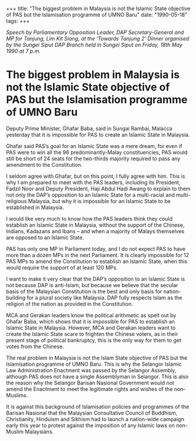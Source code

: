 +++ 
title: "The biggest problem in Malaysia is not the Islamic State objective of PAS but the Islamisation programme of UMNO Baru"
date: "1990-05-18"
tags:
+++

_Speech by Parliamentary Opposition Leader, DAP Secretary-General and MP for Tanjung, Lim Kit Siang, at the ‘Towards Tanjung 2’ Dinner organised by the Sungei Siput DAP Branch held in Sungei Siput on Friday, 18th May 1990 at 7 p.m._

# The biggest problem in Malaysia is not the Islamic State objective of PAS but the Islamisation programme of UMNO Baru

Deputy Prime Minister, Ghafar Baba, said in Sungai Rambai, Malacca yesterday that it is impossible for PAS to create an Islamic State in Malaysia.</u>

Ghafar said PAS’s goal for an Islamic State was a mere dream, for even if PAS were to win all the 96 predominantly-Malay constituencies, PAS would still be short of 24 seats for the two-thirds majority required to pass any amendment to the Constitution.

I seldom agree with Ghafar, but on this point, I fully agree with him. This is why I am prepared to meet with the PAS leaders, including its President, Fadzil Noor and Deputy President, Haji Abdul Hadi Awang to explain to them not only the DAP’s opposition to an Islamic State for a multi-racial and multi-religious Malaysia, but why it is impossible for an Islamic State to be established in Malaysia.

I would like very much to know how the PAS leaders think they could establish an Islamic State in Malaysia, without the support of the Chinese, Indians, Kadazans and Ibans – and when a majority of Malays themselves are opposed to an Islamic State.

PAS has only one MP in Parliament today, and I do not expect PAS to have more than a dozen MPs in the next Parliament. It is clearly impossible for 12 PAS MPs to amend the Constitution to establish an Islamic State, when this would require the support of at least 120 MPs.

I want to make it very clear that the DAP’s opposition to an Islamic State is not because DAP is anti-Islam, but because we believe that the secular basis of the Malaysian Constitution is the best and only basis for nation-building for a plural society like Malaysia. DAP fully respects Islam as the religion of the nation as provided in the Constitution.

MCA and Gerakan leaders know the political arithmetic as spelt out by Ghafar Baba, which shows that it is impossible for PAS to establish an Islamic State in Malaysia. However, MCA and Gerakan leaders want to create the Islamic State scare to frighten the Chinese voters, as in their present stage of political bankruptcy, this is the only way for them to get votes from the Chinese.

The real problem in Malaysia is not the Islam State objective of PAS but the Islamisation programme of UMNO Baru. This is why the Selangor Islamic Law Administration Enactment was passed by the Selangor Assembly, although PAS does not have a single Assemblyman in Selangor. This is also the reason why the Selangor Barisan Nasional Government would not amend the Enactment to meet the legitimate rights and wishes of the non-Muslims.

It is against this background of Islamisation policies and programmes of the Barisan Nasional that the Malaysian Consultative Council of Buddhism, Christianity, Hinduism and Sikhism had to launch a nation-wide campaign early this year to protest against the imposition of any Islamic laws on non-Muslim Malaysians.
 

